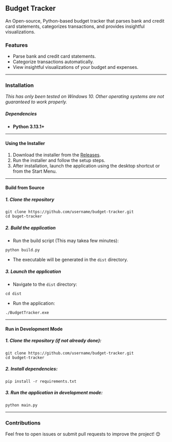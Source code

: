 ## Budget Tracker

An Open-source, Python-based budget tracker that parses bank and credit card statements, categorizes transactions, and provides insightful visualizations.

### Features
- Parse bank and credit card statements.
- Categorize transactions automatically.
- View insightful visualizations of your budget and expenses.

---

### Installation
*This has only been tested on Windows 10. Other operating systems are not guaranteed to work properly.*

##### Dependencies
- **Python 3.13.1+**

---

#### **Using the Installer**
1. Download the installer from the [Releases](link-to-release).
2. Run the installer and follow the setup steps.
3. After installation, launch the application using the desktop shortcut or from the Start Menu.

---

#### **Build from Source**

##### 1. Clone the repository
```
git clone https://github.com/username/budget-tracker.git
cd buget-tracker
```
##### 2. Build the application
- Run the build script (This may takea few minutes):
```
python build.py
```
- The executable will be generated in the `dist` directory.
##### 3. Launch the application
- Navigate to the `dist` directory:
```
cd dist
```
- Run the application:
```
./BudgetTracker.exe
```

---

#### Run in Development Mode

##### 1. Clone the repository (if not already done):
```
git clone https://github.com/username/budget-tracker.git
cd budget-tracker
```
##### 2. Install dependencies:
```
pip install -r requirements.txt
```
##### 3. Run the application in development mode:
```
python main.py
```

---

### Contributions
Feel free to open issues or submit pull requests to improve the project! 😊